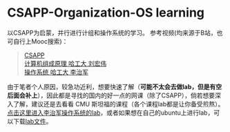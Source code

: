 # CSAPP-Organization-OS learning
以CSAPP为启蒙，并行进行计组和操作系统的学习。
参考视频(均来源于B站，也可自行上Mooc搜索)：
>[CSAPP](https://www.bilibili.com/video/BV1iW411d7hd)  
>[计算机组成原理 哈工大 刘宏伟](https://www.bilibili.com/video/BV1Xu411r7Vz/ )  
> [操作系统 哈工大 李治军](https://www.bilibili.com/video/BV19r4y1b7Aw/?vd_source=4ccd60c5b5741e79bac2b2080f4a82d6) 

由于笔者个人原因，较急功近利，想要快速了解（**可能不太会去做lab，但是有空后面会补上**），因此都是寻找的国内的好一点的网课（除了CSAPP），倘若想要深入了解，建议还是去看看 CMU 斯坦福的课程（各个课程lab都是让你备受煎熬）。[点击这里进入李治军操作系统的lab](https://www.lanqiao.cn/courses/115/learning/)，或者如果想在自己的ubuntu上进行lab，可以下载[lab文件](操作系统/labfile/hit-oslab-linux-20110823.tar.gz)。
